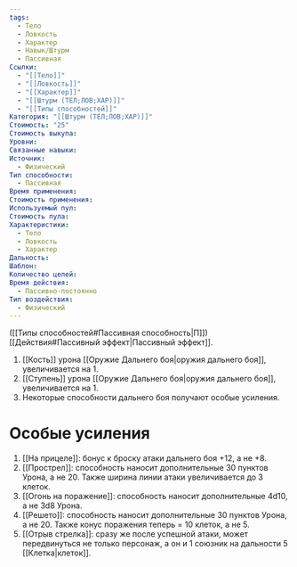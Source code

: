 ```yaml
---
tags:
  - Тело
  - Ловкость
  - Характер
  - Навык/Штурм
  - Пассивная
Ссылки:
  - "[[Тело]]"
  - "[[Ловкость]]"
  - "[[Характер]]"
  - "[[Штурм (ТЕЛ;ЛОВ;ХАР)]]"
  - "[[Типы способностей]]"
Категория: "[[Штурм (ТЕЛ;ЛОВ;ХАР)]]"
Стоимость: "25"
Стоимость выкупа:
Уровни:
Связанные навыки:
Источник:
  - Физический
Тип способности:
  - Пассивная
Время применения:
Стоимость применения:
Используемый пул:
Стоимость пула:
Характеристики:
  - Тело
  - Ловкость
  - Характер
Дальность:
Шаблон:
Количество целей:
Время действия:
  - Пассивно-постоянно
Тип воздействия:
  - Физический
---
```

([[Типы способностей#Пассивная способность|П]]) [[Действия#Пассивный эффект|Пассивный эффект]]. 

1. [[Кость]] урона [[Оружие Дальнего боя|оружия дальнего боя]], увеличивается на 1. 
2. [[Ступень]] урона [[Оружие Дальнего боя|оружия дальнего боя]], увеличивается на 1. 
3. Некоторые способности дальнего боя получают особые усиления.

# Особые усиления

1. [[На прицеле]]: бонус к броску атаки дальнего боя +12, а не +8. 
2. [[Прострел]]: способность наносит дополнительные 30 пунктов Урона, а не 20. Также ширина линии атаки увеличивается до 3 клеток. 
3. [[Огонь на поражение]]: способность наносит дополнительные 4d10, а не 3d8 Урона.
4. [[Решето]]: способность наносит дополнительные 30 пунктов Урона, а не 20. Также конус поражения теперь = 10 клеток, а не 5. 
5. [[Отрыв стрелка]]: сразу же после успешной атаки, может передвинуться не только персонаж, а он и 1 союзник на дальности 5 [[Клетка|клеток]]. 
